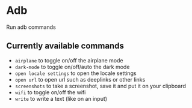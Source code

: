 # Adb

Run adb commands

## Currently available commands

- `airplane` to toggle on/off the airplane mode
- `dark-mode` to toggle on/off/auto the dark mode
- `open locale settings` to open the locale settings
- `open url` to open url such as deeplinks or other links
- `screenshots` to take a screenshot, save it and put it on your clipboard
- `wifi` to toggle on/off the wifi
- `write` to write a text (like on an input)
